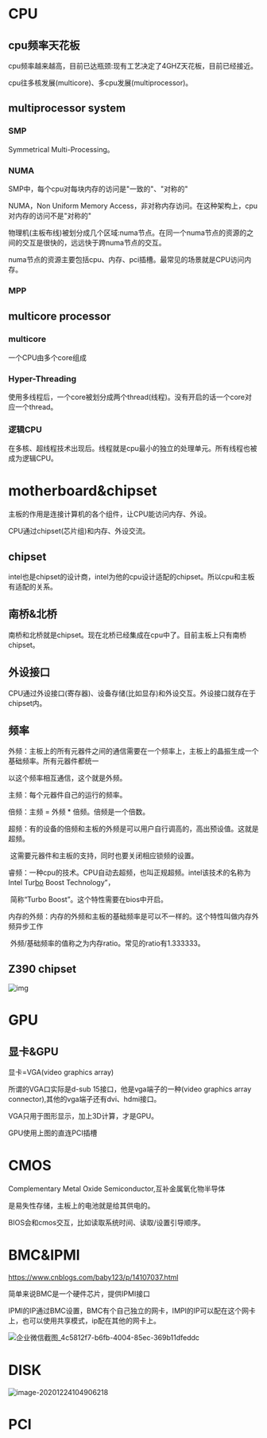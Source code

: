 # CPU



## cpu频率天花板

cpu频率越来越高，目前已达瓶颈:现有工艺决定了4GHZ天花板，目前已经接近。

cpu往多核发展(multicore)、多cpu发展(multiprocessor)。



## multiprocessor system

### SMP

Symmetrical Multi-Processing。



### NUMA

SMP中，每个cpu对每块内存的访问是"一致的"、"对称的"

NUMA，Non Uniform Memory Access，非对称内存访问。在这种架构上，cpu对内存的访问不是"对称的"

物理机(主板布线)被划分成几个区域:numa节点。在同一个numa节点的资源的之间的交互是很快的，远远快于跨numa节点的交互。

numa节点的资源主要包括cpu、内存、pci插槽。最常见的场景就是CPU访问内存。



### MPP



## multicore processor

### multicore

一个CPU由多个core组成

### Hyper-Threading

使用多线程后，一个core被划分成两个thread(线程)。没有开启的话一个core对应一个thread。

### 逻辑CPU

在多核、超线程技术出现后。线程就是cpu最小的独立的处理单元。所有线程也被成为逻辑CPU。



# motherboard&chipset

主板的作用是连接计算机的各个组件，让CPU能访问内存、外设。

CPU通过chipset(芯片组)和内存、外设交流。

## chipset

intel也是chipset的设计商，intel为他的cpu设计适配的chipset。所以cpu和主板有适配的关系。

## 南桥&北桥

南桥和北桥就是chipset。现在北桥已经集成在cpu中了。目前主板上只有南桥chipset。

## 外设接口

CPU通过外设接口(寄存器)、设备存储(比如显存)和外设交互。外设接口就存在于chipset内。

## 频率

外频：主板上的所有元器件之间的通信需要在一个频率上，主板上的晶振生成一个基础频率。所有元器件都统一

以这个频率相互通信，这个就是外频。

主频：每个元器件自己的运行的频率。

倍频：主频 = 外频 * 倍频。倍频是一个倍数。

超频：有的设备的倍频和主板的外频是可以用户自行调高的，高出预设值。这就是超频。

​           这需要元器件和主板的支持，同时也要关闭相应锁频的设置。

睿频：一种cpu的技术。CPU自动去超频，也叫正规超频。intel该技术的名称为Intel Tur[bo](https://product.pconline.com.cn/itbk/diy/vocality/1109/2522431.html) Boost Technology”，

​          简称“Turbo Boost”。这个特性需要在bios中开启。

内存的外频：内存的外频和主板的基础频率是可以不一样的。这个特性叫做内存外频异步工作

​                      外频/基础频率的值称之为内存ratio。常见的ratio有1.333333。

## Z390 chipset

<img src="https://raw.githubusercontent.com/Reventon1993/pictures/master/picgo/index.php" alt="img"  />

# GPU

## 显卡&GPU

显卡=VGA(video graphics array)

所谓的VGA口实际是d-sub 15接口，他是vga端子的一种(video graphics array connector),其他的vga端子还有dvi、hdmi接口。

VGA只用于图形显示，加上3D计算，才是GPU。

GPU使用上图的直连PCI插槽



# CMOS

Complementary Metal Oxide Semiconductor,互补金属氧化物半导体

是易失性存储，主板上的电池就是给其供电的。

BIOS会和cmos交互，比如读取系统时间、读取/设置引导顺序。



# BMC&IPMI

https://www.cnblogs.com/baby123/p/14107037.html

简单来说BMC是一个硬件芯片，提供IPMI接口

IPMI的IP通过BMC设置，BMC有个自己独立的网卡，IMPI的IP可以配在这个网卡上，也可以使用共享模式，ip配在其他的网卡上。

![企业微信截图_4c5812f7-b6fb-4004-85ec-369b11dfeddc](https://raw.githubusercontent.com/Reventon1993/pictures/master//picgo/20210927134034.png)



# DISK

![image-20201224104906218](https://raw.githubusercontent.com/Reventon1993/pictures/master//picgo/20201224104906.png)

# PCI